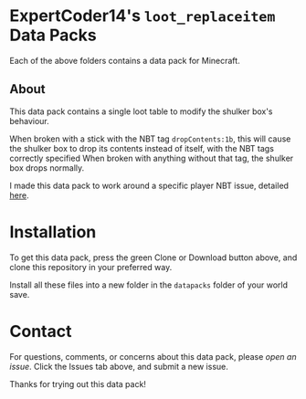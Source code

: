 # ExpertCoder14's `loot_replaceitem` Data Packs #
Each of the above folders contains a data pack for Minecraft.
## About ##
This data pack contains a single loot table to modify the shulker box's behaviour.

When broken with a stick with the NBT tag `dropContents:1b`, this will cause the shulker box to drop its contents instead of itself, with the NBT tags correctly specified When broken with anything without that tag, the shulker box drops normally.

I made this data pack to work around a specific player NBT issue, detailed [here](https://gaming.stackexchange.com/q/376895/250180).
# Installation #
To get this data pack, press the green Clone or Download button above, and clone this repository in your preferred way.

Install all these files into a new folder in the `datapacks` folder of your world save.
# Contact #
For questions, comments, or concerns about this data pack, please *open an issue*. Click the Issues tab above, and submit a new issue.

Thanks for trying out this data pack!
